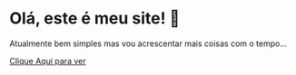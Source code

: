 # Olá, este é meu site! :wave:
Atualmente bem simples mas vou acrescentar mais coisas com o tempo...

<a href="https://cleytonmendest.github.io/cleytonm/">Clique Aqui para ver</a>
